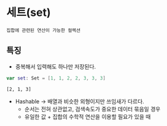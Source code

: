 # 세트(set)
    집합에 관련된 연산이 가능한 컬렉션

## 특징
+ 중복해서 입력해도 하나만 저장된다.
~~~swift
var set: Set = [1, 1, 2, 2, 3, 3, 3]
~~~
    [2, 1, 3]

+ Hashable -> 배열과 비슷한 외형이지만 쓰임새가 다르다.
    * 순서는 전혀 상관없고, 검색속도가 중요한 데이터 묶음일 경우
    * 유일한 값 + 집합의 수학적 연산을 이용할 필요가 있을 때
